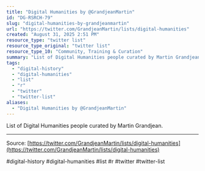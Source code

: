 ```yaml
---
title: "Digital Humanities by @GrandjeanMartin"
id: "DG-RSRCH-79"
slug: "digital-humanities-by-grandjeanmartin"
url: "https://twitter.com/GrandjeanMartin/lists/digital-humanities"
created: "August 31, 2025 2:51 PM"
resource_type: "twitter list"
resource_type_original: "twitter list"
resource_type_10: "Community, Training & Curation"
summary: "List of Digital Humanities people curated by Martin Grandjean."
tags:
  - "digital-history"
  - "digital-humanities"
  - "list"
  - "r"
  - "twitter"
  - "twitter-list"
aliases:
  - "Digital Humanities by @GrandjeanMartin"
---
```


List of Digital Humanities people curated by Martin Grandjean.

---

Source: [https://twitter.com/GrandjeanMartin/lists/digital-humanities](https://twitter.com/GrandjeanMartin/lists/digital-humanities)

#digital-history #digital-humanities #list #r #twitter #twitter-list
